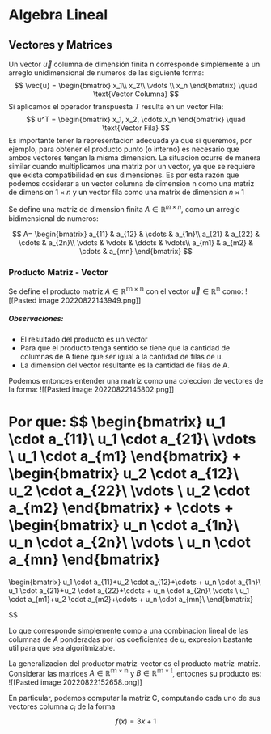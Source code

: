 # Algebra Lineal


## Vectores y Matrices
Un vector $\vec{u}$  columna de dimensión finita n corresponde simplemente a un arreglo unidimensional de numeros de las siguiente forma:
$$
\vec{u} =
\begin{bmatrix}
x_1\\
x_2\\
\vdots \\
x_n
\end{bmatrix}
\quad \text{Vector Columna}
$$
Si aplicamos el operador transpuesta $T$ resulta en un vector Fila:
$$
u^T =
\begin{bmatrix}
x_1, x_2, \cdots,x_n
\end{bmatrix}
\quad \text{Vector Fila}
$$
Es importante tener la representacion adecuada ya que si queremos, por ejemplo, para obtener el producto punto (o interno) es necesario que ambos vectores tengan la misma dimension. La situacion ocurre de manera similar cuando multiplicamos una matriz por un vector, ya que se requiere que exista compatibilidad en sus dimensiones. Es por esta razón que podemos cosiderar a un vector columna de dimension n como una matriz de dimension $1 \times n$ y un vector fila como una matrix de dimension $n \times 1$


Se define una matriz de dimension finita $A\in\mathbb{R}^{m \times n}$, como un arreglo bidimensional de numeros:

$$
A=
\begin{bmatrix}
a_{11} & a_{12} & \cdots & a_{1n}\\
a_{21} & a_{22} & \cdots & a_{2n}\\
\vdots & \vdots & \ddots & \vdots\\ 
a_{m1} & a_{m2} & \cdots & a_{mn}
\end{bmatrix}
$$
### Producto Matriz - Vector
Se define el producto matriz $A\in\mathbb{R^{m\times n}}$ con el vector $\vec{u}\in\mathbb{R^n}$ como:
![[Pasted image 20220822143949.png]]
##### Observaciones:
- El resultado del producto es un vector
- Para que el producto tenga sentido se tiene que la cantidad de columnas de A tiene que ser igual a la cantidad de filas de u.
- La dimension del vector resultante es la cantidad de filas de A.

Podemos entonces entender una matriz como una coleccion de vectores de la forma:
![[Pasted image 20220822145802.png]]

Por que:
$$
\begin{bmatrix}
u_1 \cdot a_{11}\\
u_1 \cdot a_{21}\\
\vdots \\
u_1 \cdot a_{m1}
\end{bmatrix}
+
\begin{bmatrix}
u_2 \cdot a_{12}\\
u_2 \cdot a_{22}\\
\vdots \\
u_2 \cdot a_{m2}
\end{bmatrix}
+
\cdots
+
\begin{bmatrix}
u_n \cdot a_{1n}\\
u_n \cdot a_{2n}\\
\vdots \\
u_n \cdot a_{mn}
\end{bmatrix}
=
\begin{bmatrix}
u_1 \cdot a_{11}+u_2 \cdot a_{12}+\cdots + u_n \cdot a_{1n}\\
u_1 \cdot a_{21}+u_2 \cdot a_{22}+\cdots + u_n \cdot a_{2n}\\
\vdots \\
u_1 \cdot a_{m1}+u_2 \cdot a_{m2}+\cdots + u_n \cdot a_{mn}\\
\end{bmatrix}

$$

Lo que corresponde simplemente como a una combinacion lineal de las columnas de $A$ ponderadas por los coeficientes de $u$, expresion bastante util para que sea algoritmizable.

La generalizacion del productor matriz-vector es el producto matriz-matriz. Considerar las matrices $A\in\mathbb{R^{m\times n}}$ y $B\in\mathbb{R^{m\times l}}$, entocnes su producto es:
![[Pasted image 20220822152658.png]]

En particular, podemos computar la matriz C, computando cada uno de sus vectores columna $c_i$ de la forma $$f(x)=3x+1$$